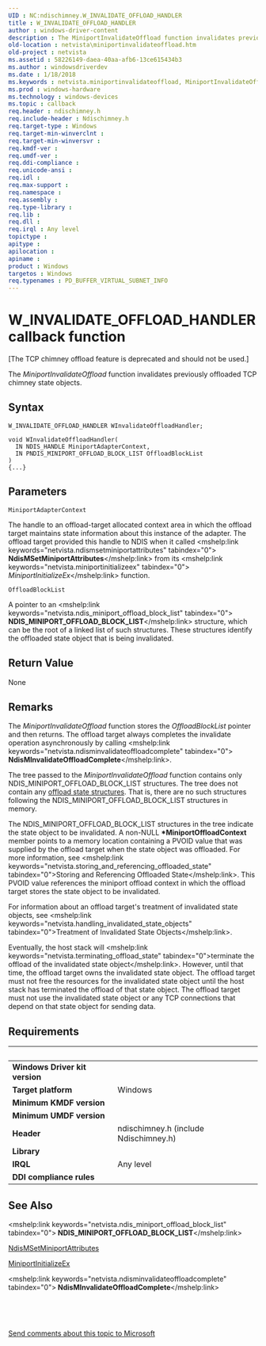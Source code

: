 ```yaml
---
UID : NC:ndischimney.W_INVALIDATE_OFFLOAD_HANDLER
title : W_INVALIDATE_OFFLOAD_HANDLER
author : windows-driver-content
description : The MiniportInvalidateOffload function invalidates previously offloaded TCP chimney state objects.
old-location : netvista\miniportinvalidateoffload.htm
old-project : netvista
ms.assetid : 58226149-daea-40aa-afb6-13ce615434b3
ms.author : windowsdriverdev
ms.date : 1/18/2018
ms.keywords : netvista.miniportinvalidateoffload, MiniportInvalidateOffload callback function [Network Drivers Starting with Windows Vista], MiniportInvalidateOffload, W_INVALIDATE_OFFLOAD_HANDLER, W_INVALIDATE_OFFLOAD_HANDLER, ndischimney/MiniportInvalidateOffload, tcp_chim_miniport_func_226472dd-905a-42ef-8251-b32acfa93f0b.xml
ms.prod : windows-hardware
ms.technology : windows-devices
ms.topic : callback
req.header : ndischimney.h
req.include-header : Ndischimney.h
req.target-type : Windows
req.target-min-winverclnt : 
req.target-min-winversvr : 
req.kmdf-ver : 
req.umdf-ver : 
req.ddi-compliance : 
req.unicode-ansi : 
req.idl : 
req.max-support : 
req.namespace : 
req.assembly : 
req.type-library : 
req.lib : 
req.dll : 
req.irql : Any level
topictype : 
apitype : 
apilocation : 
apiname : 
product : Windows
targetos : Windows
req.typenames : PD_BUFFER_VIRTUAL_SUBNET_INFO
---
```



# W_INVALIDATE_OFFLOAD_HANDLER callback function
<p class="CCE_Message">[The TCP chimney offload feature is deprecated and should not be used.]

The 
  <i>MiniportInvalidateOffload</i> function invalidates previously offloaded TCP chimney state objects.

## Syntax

```
W_INVALIDATE_OFFLOAD_HANDLER WInvalidateOffloadHandler;

void WInvalidateOffloadHandler(
  IN NDIS_HANDLE MiniportAdapterContext,
  IN PNDIS_MINIPORT_OFFLOAD_BLOCK_LIST OffloadBlockList
)
{...}
```

## Parameters

`MiniportAdapterContext`

The handle to an offload-target allocated context area in which the offload target maintains state
     information about this instance of the adapter. The offload target provided this handle to NDIS when it
     called 
     <mshelp:link keywords="netvista.ndismsetminiportattributes" tabindex="0"><b>
     NdisMSetMiniportAttributes</b></mshelp:link> from its 
     <mshelp:link keywords="netvista.miniportinitializeex" tabindex="0"><i>
     MiniportInitializeEx</i></mshelp:link> function.

`OffloadBlockList`

A pointer to an 
     <mshelp:link keywords="netvista.ndis_miniport_offload_block_list" tabindex="0"><b>
     NDIS_MINIPORT_OFFLOAD_BLOCK_LIST</b></mshelp:link> structure, which can be the root of a linked list of such
     structures. These structures identify the offloaded state object that is being invalidated.


## Return Value

None

## Remarks

The 
    <i>MiniportInvalidateOffload</i> function stores the 
    <i>OffloadBlockList</i> pointer and then returns. The offload target always completes the invalidate
    operation asynchronously by calling 
    <mshelp:link keywords="netvista.ndisminvalidateoffloadcomplete" tabindex="0"><b>
    NdisMInvalidateOffloadComplete</b></mshelp:link>.

The tree passed to the 
    <i>MiniportInvalidateOffload</i> function contains only NDIS_MINIPORT_OFFLOAD_BLOCK_LIST structures. The
    tree does not contain any 
    <a href="https://msdn.microsoft.com/en-us/library/windows/hardware/ff570939">offload state structures</a>. That is,
    there are no such structures following the NDIS_MINIPORT_OFFLOAD_BLOCK_LIST structures in memory.

The NDIS_MINIPORT_OFFLOAD_BLOCK_LIST structures in the tree indicate the state object to be
    invalidated. A non-NULL 
    <b>*MiniportOffloadContext</b> member points to a memory location containing a PVOID value that was
    supplied by the offload target when the state object was offloaded. For more information, see 
    <mshelp:link keywords="netvista.storing_and_referencing_offloaded_state" tabindex="0">Storing and Referencing
    Offloaded State</mshelp:link>. This PVOID value references the miniport offload context in which the offload
    target stores the state object to be invalidated.

For information about an offload target's treatment of invalidated state objects, see 
    <mshelp:link keywords="netvista.handling_invalidated_state_objects" tabindex="0">Treatment of Invalidated State
    Objects</mshelp:link>.

Eventually, the host stack will 
    <mshelp:link keywords="netvista.terminating_offload_state" tabindex="0">terminate the offload of the invalidated
    state object</mshelp:link>. However, until that time, the offload target owns the invalidated state object. The
    offload target must not free the resources for the invalidated state object until the host stack has
    terminated the offload of that state object. The offload target must not use the invalidated state object
    or any TCP connections that depend on that state object for sending data.

## Requirements
| &nbsp; | &nbsp; |
| ---- |:---- |
| **Windows Driver kit version** |  |
| **Target platform** | Windows |
| **Minimum KMDF version** |  |
| **Minimum UMDF version** |  |
| **Header** | ndischimney.h (include Ndischimney.h) |
| **Library** |  |
| **IRQL** | Any level |
| **DDI compliance rules** |  |

## See Also

<mshelp:link keywords="netvista.ndis_miniport_offload_block_list" tabindex="0"><b>
   NDIS_MINIPORT_OFFLOAD_BLOCK_LIST</b></mshelp:link>

<a href="..\ndis\nf-ndis-ndismsetminiportattributes.md">NdisMSetMiniportAttributes</a>

<a href="..\ndis\nc-ndis-miniport_initialize.md">MiniportInitializeEx</a>

<mshelp:link keywords="netvista.ndisminvalidateoffloadcomplete" tabindex="0"><b>
   NdisMInvalidateOffloadComplete</b></mshelp:link>

 

 

<a href="mailto:wsddocfb@microsoft.com?subject=Documentation%20feedback [netvista\netvista]:%20W_INVALIDATE_OFFLOAD_HANDLER callback function%20 RELEASE:%20(1/18/2018)&amp;body=%0A%0APRIVACY STATEMENT%0A%0AWe use your feedback to improve the documentation. We don't use your email address for any other purpose, and we'll remove your email address from our system after the issue that you're reporting is fixed. While we're working to fix this issue, we might send you an email message to ask for more info. Later, we might also send you an email message to let you know that we've addressed your feedback.%0A%0AFor more info about Microsoft's privacy policy, see http://privacy.microsoft.com/en-us/default.aspx." title="Send comments about this topic to Microsoft">Send comments about this topic to Microsoft</a>